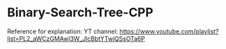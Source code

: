 # Binary-Search-Tree-CPP
Reference for explanation:
YT channel: https://www.youtube.com/playlist?list=PL2_aWCzGMAwI3W_JlcBbtYTwiQSsOTa6P
